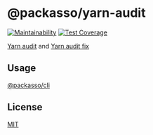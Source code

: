 # @packasso/yarn-audit

[![Maintainability](https://api.codeclimate.com/v1/badges/aaced5b2261f8a59b7cd/maintainability)](https://codeclimate.com/github/qiwi/packasso/maintainability)
[![Test Coverage](https://api.codeclimate.com/v1/badges/aaced5b2261f8a59b7cd/test_coverage)](https://codeclimate.com/github/qiwi/packasso/test_coverage)

[Yarn audit](https://yarnpkg.com/cli/npm/audit) and [Yarn audit fix](https://www.npmjs.com/package/yarn-audit-fix)

## Usage

[@packasso/cli](https://www.npmjs.com/package/@packasso/cli)

## License

[MIT](./LICENSE)
